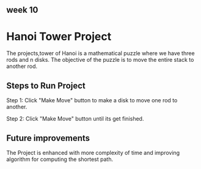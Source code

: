 ## week 10
# Hanoi Tower Project

The projects,tower of Hanoi is a mathematical puzzle where we have three rods and n disks.
The objective of the puzzle is to move the entire stack to another rod.

## Steps to Run Project

Step 1: Click "Make Move" button to make a disk to move one rod to another.

Step 2: Click "Make Move" button until its get finished.

## Future improvements

The Project is enhanced with more complexity of time and improving algorithm for computing the shortest path.

